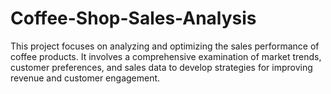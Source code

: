 # Coffee-Shop-Sales-Analysis
This project focuses on analyzing and optimizing the sales performance of coffee products. It involves a comprehensive examination of market trends, customer preferences, and sales data to develop strategies for improving revenue and customer engagement.
